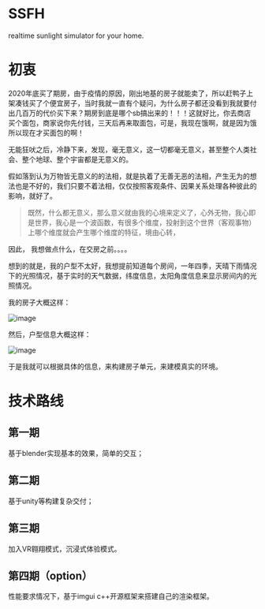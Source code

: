 # SSFH
realtime sunlight simulator for  your home.

# 初衷
2020年底买了期房，由于疫情的原因，刚出地基的房子就能卖了，所以赶鸭子上架凑钱买了个便宜房子，当时我就一直有个疑问，为什么房子都还没看到我就要付出几百万的代价买下来？期房到底是哪个sb搞出来的！！！这就好比，你去商店买个面包，商家说你先付钱，三天后再来取面包，可是，我现在饿啊，就是因为饿所以现在才买面包的啊！

无能狂吠之后，冷静下来，发现，毫无意义，这一切都毫无意义，甚至整个人类社会、整个地球、整个宇宙都是无意义的。

假如落到认为万物皆无意义的的法相，就是执着了无善无恶的法相，产生无为的想法也是不好的，我们只要不着法相，仅仅按照客观条件、因果关系处理各种彼此的影响，就好了。

> 既然，什么都无意义，那么意义就由我的心境来定义了，心外无物，我心即是世界，我心是一个波函数，有很多个维度，投射到这个世界（客观事物）上哪个维度就会产生哪个维度的特征，境由心转，

因此， 我想做点什么，在交房之前。。。。

想到的就是，我的户型不太好，我想提前知道每个房间，一年四季，天晴下雨情况下的光照情况，基于实时的天气数据，纬度信息，太阳角度信息来显示房间内的光照情况。

我的房子大概这样：

![image](https://user-images.githubusercontent.com/25808190/165762807-bbcac65b-4093-42c1-aaa6-e9dee38d5e3b.png)

然后，户型信息大概这样：

![image](https://user-images.githubusercontent.com/25808190/165762928-f77362bd-3f7f-4341-9713-543efc332e88.png)

于是我就可以根据具体的信息，来构建房子单元，来建模真实的环境。

# 技术路线
## 第一期
基于blender实现基本的效果，简单的交互；

## 第二期
基于unity等构建复杂交付；

## 第三期
加入VR翱翔模式，沉浸式体验模式。

## 第四期（option）
性能要求情况下，基于imgui c++开源框架来搭建自己的渲染框架。
